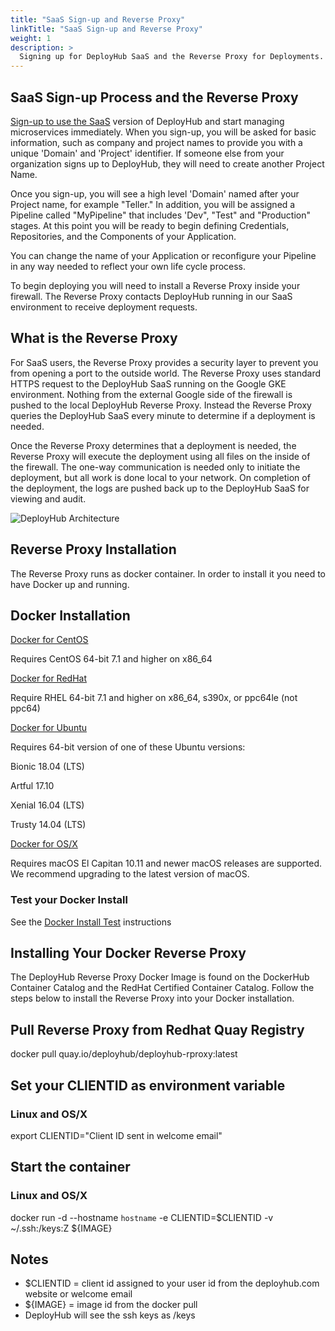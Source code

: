 ```yaml
---
title: "SaaS Sign-up and Reverse Proxy"
linkTitle: "SaaS Sign-up and Reverse Proxy"
weight: 1
description: >
  Signing up for DeployHub SaaS and the Reverse Proxy for Deployments.
---
```

## SaaS Sign-up Process and the Reverse Proxy

[Sign-up to use the SaaS](https://www.deployhub.com/register-for-team/?) version of DeployHub and start managing microservices immediately. When you sign-up, you will be asked for basic information, such as company and project names to provide you with a unique 'Domain' and 'Project' identifier. If someone else from your organization signs up to DeployHub, they will need to create another Project Name.

Once you sign-up, you will see a high level 'Domain' named after your Project name, for example "Teller." In addition, you will be assigned a Pipeline called "MyPipeline" that includes 'Dev", "Test" and "Production" stages. At this point you will be ready to begin defining Credentials, Repositories, and the Components of your Application.

You can change the name of your Application or reconfigure your Pipeline in any way needed to reflect your own life cycle process.

To begin deploying you will need to install a Reverse Proxy inside your firewall. The Reverse Proxy contacts DeployHub running in our SaaS environment to receive deployment requests.

## What is the Reverse Proxy

For SaaS users, the Reverse Proxy provides a security layer to prevent you from opening a port to the outside world. The Reverse Proxy uses standard HTTPS request to the DeployHub SaaS  running on the Google GKE environment.  Nothing from the external Google side of the firewall is pushed to the local DeployHub Reverse Proxy. Instead the Reverse Proxy queries the DeployHub SaaS every minute to determine if a deployment is needed.

Once the Reverse Proxy determines that a deployment is needed, the Reverse Proxy will execute the deployment using all files on the inside of the firewall. The one-way communication is needed only to initiate the deployment, but all work is done local to your network.  On completion of the deployment, the logs are pushed back up to the DeployHub SaaS for viewing and audit.

![DeployHub Architecture](/userguide/gettingstarted/reverseproxy.png)

## Reverse Proxy Installation

The Reverse Proxy runs as docker container. In order to install it you need to have Docker up and running.

## Docker Installation

[Docker for CentOS](https://docs.docker.com/install/linux/docker-ce/centos/)

Requires CentOS 64-bit 7.1 and higher on x86\_64

[Docker for RedHat](https://docs.docker.com/install/linux/docker-ee/rhel/)

Require RHEL 64-bit 7.1 and higher on x86\_64, s390x, or ppc64le (not ppc64)

[Docker for Ubuntu](https://docs.docker.com/install/linux/docker-ce/ubuntu/)

Requires 64-bit version of one of these Ubuntu versions:

Bionic 18.04 (LTS)

Artful 17.10

Xenial 16.04 (LTS)

Trusty 14.04 (LTS)

[Docker for OS/X](https://docs.docker.com/docker-for-mac/install/)

Requires macOS El Capitan 10.11 and newer macOS releases are supported. We recommend upgrading to the latest version of macOS.

### Test your Docker Install

See the [Docker Install Test](https://docs.docker.com/get-started/#test-docker-version) instructions

## Installing Your Docker Reverse Proxy

The DeployHub Reverse Proxy Docker Image is found on the DockerHub Container Catalog and the RedHat Certified Container Catalog. Follow the steps below to install the Reverse Proxy into your Docker installation.

## Pull Reverse Proxy from Redhat Quay Registry

docker pull quay.io/deployhub/deployhub-rproxy:latest

## Set your CLIENTID as environment variable

### Linux and OS/X

export CLIENTID="Client ID sent in welcome email"

## Start the container

### Linux and OS/X

docker run -d --hostname `hostname` -e CLIENTID=$CLIENTID -v ~/.ssh:/keys:Z ${IMAGE}

## Notes

- $​CLIENTID = client id assigned to your user id from the deployhub.com website or welcome email
- ${IMAGE} = image id from the docker pull
- DeployHub will see the ssh keys as /keys
